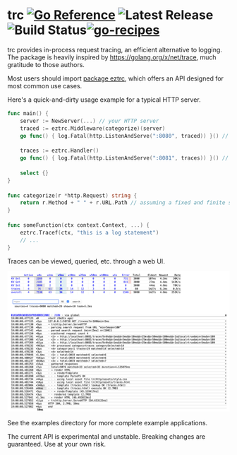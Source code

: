 # trc [![Go Reference](https://pkg.go.dev/badge/github.com/peterbourgon/trc.svg)](https://pkg.go.dev/github.com/peterbourgon/trc) ![Latest Release](https://img.shields.io/github/v/release/peterbourgon/trc?style=flat-square) ![Build Status](https://github.com/peterbourgon/trc/actions/workflows/test.yaml/badge.svg?branch=main)[![go-recipes](https://raw.githubusercontent.com/nikolaydubina/go-recipes/main/badge.svg?raw=true)](https://github.com/nikolaydubina/go-recipes)

trc provides in-process request tracing, an efficient alternative to logging.
The package is heavily inspired by https://golang.org/x/net/trace, much
gratitude to those authors.

Most users should import [package eztrc][eztrc], which offers an API designed
for most common use cases.

[eztrc]: https://pkg.go.dev/github.com/peterbourgon/trc/eztrc

Here's a quick-and-dirty usage example for a typical HTTP server.

```go
func main() {
	server := NewServer(...) // your HTTP server
	traced := eztrc.Middleware(categorize)(server)
	go func() { log.Fatal(http.ListenAndServe(":8080", traced)) }() // normal API

	traces := eztrc.Handler()
	go func() { log.Fatal(http.ListenAndServe(":8081", traces)) }() // traces UI

	select {}
}

func categorize(r *http.Request) string {
	return r.Method + " " + r.URL.Path // assuming a fixed and finite set of possible paths
}

func someFunction(ctx context.Context, ...) {
	eztrc.Tracef(ctx, "this is a log statement")
	// ...
}
```

Traces can be viewed, queried, etc. through a web UI.

<kbd><img src="/ui.png"/></kbd>

See the examples directory for more complete example applications.

The current API is experimental and unstable. Breaking changes are guaranteed.
Use at your own risk.
